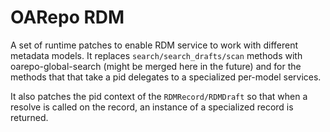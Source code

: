 # OARepo RDM

A set of runtime patches to enable RDM service to work with different metadata models.
It replaces `search/search_drafts/scan` methods with oarepo-global-search (might be merged
here in the future) and for the methods that that take a pid delegates to a specialized
per-model services.

It also patches the pid context of the `RDMRecord/RDMDraft` so that when a resolve is called
on the record, an instance of a specialized record is returned.
